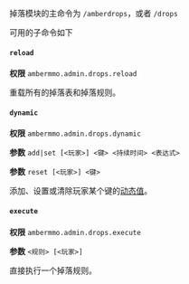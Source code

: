 
掉落模块的主命令为 `/amberdrops`，或者 `/drops`

可用的子命令如下

#### `reload`

**权限** `ambermmo.admin.drops.reload`

重载所有的掉落表和掉落规则。

#### `dynamic`

**权限** `ambermmo.admin.drops.dynamic`

**参数** `add|set [<玩家>] <键> <持续时间> <表达式>`

**参数** `reset [<玩家>] <键>`

添加、设置或清除玩家某个键的[动态值](/zh-cn/dynamic.md)。

#### `execute`

**权限** `ambermmo.admin.drops.execute`

**参数** `<规则> [<玩家>]`

直接执行一个掉落规则。